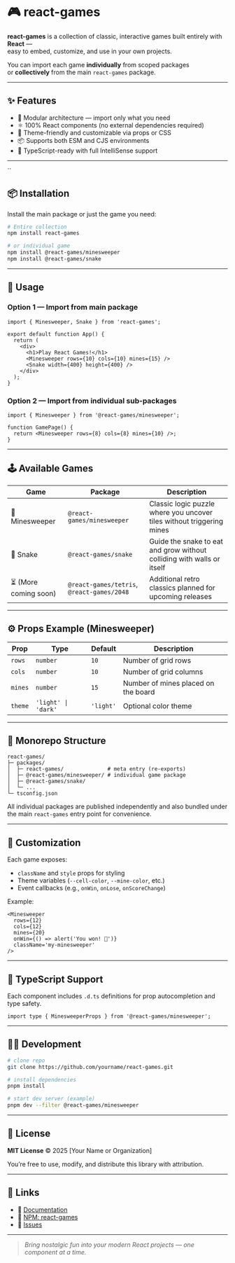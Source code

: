 # 🎮 react-games

**react-games** is a collection of classic, interactive games built entirely with **React** —  
easy to embed, customize, and use in your own projects.

You can import each game **individually** from scoped packages  
or **collectively** from the main `react-games` package.

---

## ✨ Features

- 🧩 Modular architecture — import only what you need
- ⚛️ 100% React components (no external dependencies required)
- 🎨 Theme-friendly and customizable via props or CSS
- 📦 Supports both ESM and CJS environments
- 🧠 TypeScript-ready with full IntelliSense support

---

``

## 📦 Installation

Install the main package or just the game you need:

```bash
# Entire collection
npm install react-games

# or individual game
npm install @react-games/minesweeper
npm install @react-games/snake
```

---

## 🚀 Usage

### Option 1 — Import from main package

```tsx
import { Minesweeper, Snake } from 'react-games';

export default function App() {
  return (
    <div>
      <h1>Play React Games!</h1>
      <Minesweeper rows={10} cols={10} mines={15} />
      <Snake width={400} height={400} />
    </div>
  );
}
```

### Option 2 — Import from individual sub-packages

```tsx
import { Minesweeper } from '@react-games/minesweeper';

function GamePage() {
  return <Minesweeper rows={8} cols={8} mines={10} />;
}
```

---

## 🕹️ Available Games

| Game                  | Package                                    | Description                                                            |
| --------------------- | ------------------------------------------ | ---------------------------------------------------------------------- |
| 🧨 Minesweeper        | `@react-games/minesweeper`                 | Classic logic puzzle where you uncover tiles without triggering mines  |
| 🐍 Snake              | `@react-games/snake`                       | Guide the snake to eat and grow without colliding with walls or itself |
| ⏳ (More coming soon) | `@react-games/tetris`, `@react-games/2048` | Additional retro classics planned for upcoming releases                |

---

## ⚙️ Props Example (Minesweeper)

| Prop    | Type                | Default   | Description                         |
| ------- | ------------------- | --------- | ----------------------------------- |
| `rows`  | `number`            | `10`      | Number of grid rows                 |
| `cols`  | `number`            | `10`      | Number of grid columns              |
| `mines` | `number`            | `15`      | Number of mines placed on the board |
| `theme` | `'light' \| 'dark'` | `'light'` | Optional color theme                |

---

## 🧱 Monorepo Structure

```
react-games/
├─ packages/
│  ├─ react-games/              # meta entry (re-exports)
│  ├─ @react-games/minesweeper/ # individual game package
│  ├─ @react-games/snake/
│  └─ ...
└─ tsconfig.json
```

All individual packages are published independently and also bundled under the main `react-games` entry point for convenience.

---

## 💅 Customization

Each game exposes:

- `className` and `style` props for styling
- Theme variables (`--cell-color`, `--mine-color`, etc.)
- Event callbacks (e.g., `onWin`, `onLose`, `onScoreChange`)

Example:

```tsx
<Minesweeper
  rows={12}
  cols={12}
  mines={20}
  onWin={() => alert('You won! 🎉')}
  className='my-minesweeper'
/>
```

---

## 🧩 TypeScript Support

Each component includes `.d.ts` definitions for prop autocompletion and type safety.

```tsx
import type { MinesweeperProps } from '@react-games/minesweeper';
```

---

## 🧑‍💻 Development

```bash
# clone repo
git clone https://github.com/yourname/react-games.git

# install dependencies
pnpm install

# start dev server (example)
pnpm dev --filter @react-games/minesweeper
```

---

## 📜 License

**MIT License** © 2025 [Your Name or Organization]

You’re free to use, modify, and distribute this library with attribution.

---

## 🌟 Links

- 📘 [Documentation](https://github.com/yourname/react-games/wiki)
- 🧱 [NPM: react-games](https://www.npmjs.com/package/react-games)
- 💬 [Issues](https://github.com/yourname/react-games/issues)

---

> _Bring nostalgic fun into your modern React projects — one component at a time._

